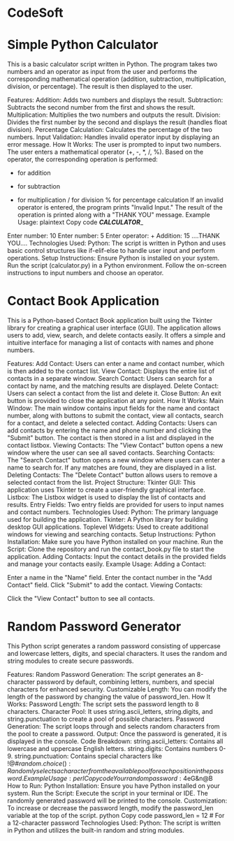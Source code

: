 # CodeSoft

# Simple Python Calculator
This is a basic calculator script written in Python. The program takes two numbers and an operator as input from the user and performs the corresponding mathematical operation (addition, subtraction, multiplication, division, or percentage). The result is then displayed to the user.

Features:
Addition: Adds two numbers and displays the result.
Subtraction: Subtracts the second number from the first and shows the result.
Multiplication: Multiplies the two numbers and outputs the result.
Division: Divides the first number by the second and displays the result (handles float division).
Percentage Calculation: Calculates the percentage of the two numbers.
Input Validation: Handles invalid operator input by displaying an error message.
How It Works:
The user is prompted to input two numbers.
The user enters a mathematical operator (+, -, *, /, %).
Based on the operator, the corresponding operation is performed:
+ for addition
- for subtraction
* for multiplication
/ for division
% for percentage calculation
If an invalid operator is entered, the program prints "Invalid Input."
The result of the operation is printed along with a "THANK YOU" message.
Example Usage:
plaintext
Copy code
_______CALCULATOR________

Enter number: 10
Enter number: 5
Enter operator: +
Addition:  15
....THANK YOU....
Technologies Used:
Python: The script is written in Python and uses basic control structures like if-elif-else to handle user input and perform operations.
Setup Instructions:
Ensure Python is installed on your system.
Run the script (calculator.py) in a Python environment.
Follow the on-screen instructions to input numbers and choose an operator.


# Contact Book Application

This is a Python-based Contact Book application built using the Tkinter library for creating a graphical user interface (GUI). The application allows users to add, view, search, and delete contacts easily. It offers a simple and intuitive interface for managing a list of contacts with names and phone numbers.

Features:
Add Contact: Users can enter a name and contact number, which is then added to the contact list.
View Contact: Displays the entire list of contacts in a separate window.
Search Contact: Users can search for a contact by name, and the matching results are displayed.
Delete Contact: Users can select a contact from the list and delete it.
Close Button: An exit button is provided to close the application at any point.
How It Works:
Main Window: The main window contains input fields for the name and contact number, along with buttons to submit the contact, view all contacts, search for a contact, and delete a selected contact.
Adding Contacts: Users can add contacts by entering the name and phone number and clicking the "Submit" button. The contact is then stored in a list and displayed in the contact listbox.
Viewing Contacts: The "View Contact" button opens a new window where the user can see all saved contacts.
Searching Contacts: The "Search Contact" button opens a new window where users can enter a name to search for. If any matches are found, they are displayed in a list.
Deleting Contacts: The "Delete Contact" button allows users to remove a selected contact from the list.
Project Structure:
Tkinter GUI: This application uses Tkinter to create a user-friendly graphical interface.
Listbox: The Listbox widget is used to display the list of contacts and results.
Entry Fields: Two entry fields are provided for users to input names and contact numbers.
Technologies Used:
Python: The primary language used for building the application.
Tkinter: A Python library for building desktop GUI applications.
Toplevel Widgets: Used to create additional windows for viewing and searching contacts.
Setup Instructions:
Python Installation: Make sure you have Python installed on your machine.
Run the Script: Clone the repository and run the contact_book.py file to start the application.
Adding Contacts: Input the contact details in the provided fields and manage your contacts easily.
Example Usage:
Adding a Contact:

Enter a name in the "Name" field.
Enter the contact number in the "Add Contact" field.
Click "Submit" to add the contact.
Viewing Contacts:

Click the "View Contact" button to see all contacts.


# Random Password Generator

This Python script generates a random password consisting of uppercase and lowercase letters, digits, and special characters. It uses the random and string modules to create secure passwords.

Features:
Random Password Generation: The script generates an 8-character password by default, combining letters, numbers, and special characters for enhanced security.
Customizable Length: You can modify the length of the password by changing the value of password_len.
How It Works:
Password Length: The script sets the password length to 8 characters.
Character Pool: It uses string.ascii_letters, string.digits, and string.punctuation to create a pool of possible characters.
Password Generation: The script loops through and selects random characters from the pool to create a password.
Output: Once the password is generated, it is displayed in the console.
Code Breakdown:
string.ascii_letters: Contains all lowercase and uppercase English letters.
string.digits: Contains numbers 0-9.
string.punctuation: Contains special characters like !@#$%^&*(), etc.
random.choice(): Randomly selects a character from the available pool for each position in the password.
Example Usage:
perl
Copy code
Your random password: 4$eG&n@B
How to Run:
Python Installation: Ensure you have Python installed on your system.
Run the Script: Execute the script in your terminal or IDE. The randomly generated password will be printed to the console.
Customization:
To increase or decrease the password length, modify the password_len variable at the top of the script.
python
Copy code
password_len = 12  # For a 12-character password
Technologies Used:
Python: The script is written in Python and utilizes the built-in random and string modules.
